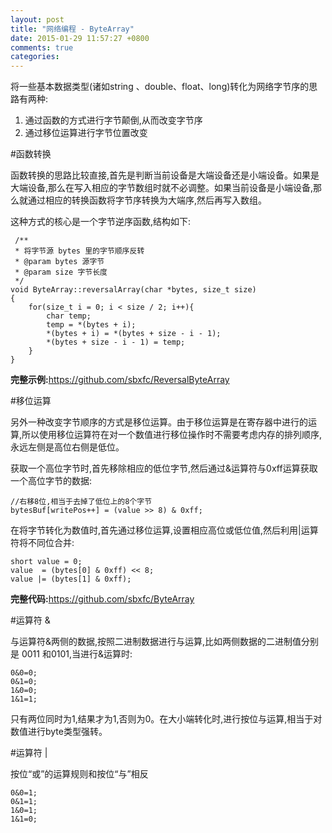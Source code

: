 ```yaml
---
layout: post
title: "网络编程 - ByteArray"
date: 2015-01-29 11:57:27 +0800
comments: true
categories: 
---
```


将一些基本数据类型(诸如string 、double、float、long)转化为网络字节序的思路有两种:

1. 通过函数的方式进行字节颠倒,从而改变字节序
2. 通过移位运算进行字节位置改变

#函数转换

函数转换的思路比较直接,首先是判断当前设备是大端设备还是小端设备。如果是大端设备,那么在写入相应的字节数组时就不必调整。如果当前设备是小端设备,那么就通过相应的转换函数将字节序转换为大端序,然后再写入数组。

这种方式的核心是一个字节逆序函数,结构如下:

	 /**
	 * 将字节源 bytes 里的字节顺序反转
	 * @param bytes 源字节
	 * @param size 字节长度
	 */
	void ByteArray::reversalArray(char *bytes, size_t size)
	{
	    for(size_t i = 0; i < size / 2; i++){
	        char temp;
	        temp = *(bytes + i);
	        *(bytes + i) = *(bytes + size - i - 1);
	        *(bytes + size - i - 1) = temp;
	    }
	}

**完整示例:**<https://github.com/sbxfc/ReversalByteArray>


#移位运算

另外一种改变字节顺序的方式是移位运算。由于移位运算是在寄存器中进行的运算,所以使用移位运算符在对一个数值进行移位操作时不需要考虑内存的排列顺序,永远左侧是高位右侧是低位。

获取一个高位字节时,首先移除相应的低位字节,然后通过&运算符与0xff运算获取一个高位字节的数据:
	
	//右移8位,相当于去掉了低位上的8个字节
	bytesBuf[writePos++] = (value >> 8) & 0xff;
    
在将字节转化为数值时,首先通过移位运算,设置相应高位或低位值,然后利用|运算符将不同位合并:
	
	short value = 0;
    value  = (bytes[0] & 0xff) << 8;
    value |= (bytes[1] & 0xff);

**完整代码:**<https://github.com/sbxfc/ByteArray>
  
#运算符 &

与运算符&两侧的数据,按照二进制数据进行与运算,比如两侧数据的二进制值分别是 0011 和0101,当进行&运算时:
	
	0&0=0;
	0&1=0;
	1&0=0;
	1&1=1;

只有两位同时为1,结果才为1,否则为0。在大小端转化时,进行按位与运算,相当于对数值进行byte类型强转。

#运算符 | 

按位“或”的运算规则和按位“与”相反

	0&0=1;
	0&1=1;
	1&0=1;
	1&1=0;